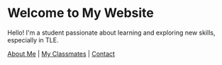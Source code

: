 <!-- index.html -->
<!DOCTYPE html>
<html lang="en">
<head>
  <meta charset="UTF-8">
  <title>Stephanie Xyreil T. Briones</title>
</head>
<body>
  <h1>Welcome to My Website</h1>
  <p>Hello! I'm a student passionate about learning and exploring new skills, especially in TLE.</p>
  <nav>
    <a href="about.html">About Me</a> |
    <a href="gallery.html">My Classmates</a> |
    <a href="contact.html">Contact</a>
  </nav>
</body>
</html>
